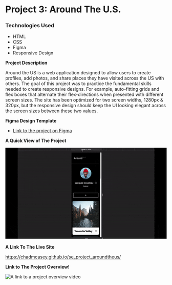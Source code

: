 # Project 3: Around The U.S.

### Technologies Used

- HTML
- CSS
- Figma
- Responsive Design

**Project Description**

Around the US is a web application designed to allow users to create profiles, add photos, and share places they have visited across the US with others. The goal of this project was to practice the fundamental skills needed to create responsive designs. For example, auto-fitting grids and flex boxes that alternate their flex-directions when presented with different screen sizes. The site has been optimized for two screen widths, 1280px & 320px, but the responsive design should keep the UI looking elegant across the screen sizes between these two values.

**Figma Design Template**

- [Link to the project on Figma](https://www.figma.com/file/ii4xxsJ0ghevUOcssTlHZv/Sprint-3%3A-Around-the-US?node-id=0%3A1)

**A Quick View of The Project**

![A Gif Demonstrating the use of the website](https://github.com/ChadMCasey/se_project_aroundtheus/blob/main/project3Overview.gif)

**A Link To The Live Site**

https://chadmcasey.github.io/se_project_aroundtheus/

**Link to The Project Overview!**

![A link to a project overview video](https://drive.google.com/file/d/1WVgG8zwiUu_s00IV-1Zedosyq3fQbPkQ/view?usp=sharing)
